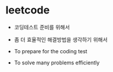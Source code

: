 # leetcode

- 코딩테스트 준비를 위해서
- 좀 더 효율적인 해결방법을 생각하기 위해서



- To prepare for the coding test
- To solve many problems efficiently
  

